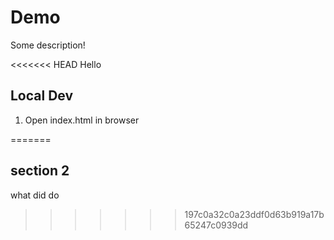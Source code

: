 # Demo

Some description!

<<<<<<< HEAD
Hello



## Local Dev


1. Open index.html in browser

=======
## section 2 

what did do
>>>>>>> 197c0a32c0a23ddf0d63b919a17b65247c0939dd
